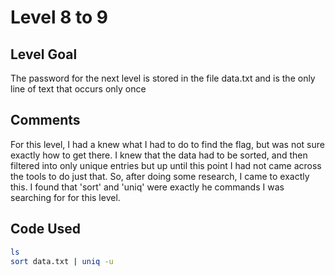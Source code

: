 # Level 8 to 9

## Level Goal
The password for the next level is stored in the file data.txt and is the only line of text that occurs only once

## Comments
For this level, I had a knew what I had to do to find the flag, but was not sure exactly how to get there. I knew that the data had to be sorted, and then filtered into only unique entries but up until this point I had not came across the tools to do just that. So, after doing some research, I came to exactly this. I found that 'sort' and 'uniq' were exactly he commands I was searching for for this level.

Code Used
------
```bash
ls
sort data.txt | uniq -u
```

